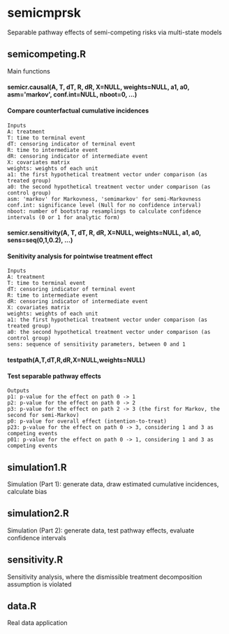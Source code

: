 # semicmprsk
Separable pathway effects of semi-competing risks via multi-state models

## semicompeting.R
Main functions
#### semicr.causal(A, T, dT, R, dR, X=NULL, weights=NULL, a1, a0, asm='markov', conf.int=NULL, nboot=0, ...)
#### Compare counterfactual cumulative incidences
    Inputs
    A: treatment
    T: time to terminal event
    dT: censoring indicator of terminal event
    R: time to intermediate event
    dR: censoring indicator of intermediate event
    X: covariates matrix
    weights: weights of each unit
    a1: the first hypothetical treatment vector under comparison (as treated group)
    a0: the second hypothetical treatment vector under comparison (as control group)
    asm: 'markov' for Markovness, 'semimarkov' for semi-Markovness
    conf.int: significance level (Null for no confidence interval)
    nboot: number of bootstrap resamplings to calculate confidence intervals (0 or 1 for analytic form)
#### semicr.sensitivity(A, T, dT, R, dR, X=NULL, weights=NULL, a1, a0, sens=seq(0,1,0.2), ...)
#### Senitivity analysis for pointwise treatment effect
    Inputs
    A: treatment
    T: time to terminal event
    dT: censoring indicator of terminal event
    R: time to intermediate event
    dR: censoring indicator of intermediate event
    X: covariates matrix
    weights: weights of each unit
    a1: the first hypothetical treatment vector under comparison (as treated group)
    a0: the second hypothetical treatment vector under comparison (as control group)
    sens: sequence of sensitivity parameters, between 0 and 1
#### testpath(A,T,dT,R,dR,X=NULL,weights=NULL)
#### Test separable pathway effects
    Outputs
    p1: p-value for the effect on path 0 -> 1
    p2: p-value for the effect on path 0 -> 2
    p3: p-value for the effect on path 2 -> 3 (the first for Markov, the second for semi-Markov)
    p0: p-value for overall effect (intention-to-treat)
    p23: p-value for the effect on path 0 -> 3, considering 1 and 3 as competing events
    p01: p-value for the effect on path 0 -> 1, considering 1 and 3 as competing events

## simulation1.R
Simulation (Part 1): generate data, draw estimated cumulative incidences, calculate bias

## simulation2.R
Simulation (Part 2): generate data, test pathway effects, evaluate confidence intervals

## sensitivity.R
Sensitivity analysis, where the dismissible treatment decomposition assumption is violated

## data.R
Real data application
